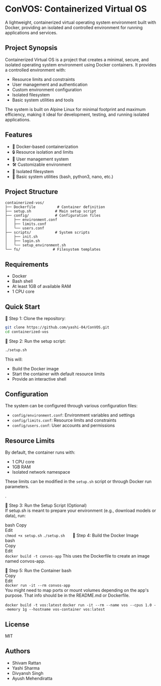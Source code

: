 # ConVOS: Containerized Virtual OS 

A lightweight, containerized virtual operating system environment built with Docker, providing an isolated and controlled environment for running applications and services.

## Project Synopsis

Containerized Virtual OS is a project that creates a minimal, secure, and isolated operating system environment using Docker containers. It provides a controlled environment with:

- Resource limits and constraints
- User management and authentication
- Custom environment configuration
- Isolated filesystem
- Basic system utilities and tools

The system is built on Alpine Linux for minimal footprint and maximum efficiency, making it ideal for development, testing, and running isolated applications.

## Features

- 🐳 Docker-based containerization
- 🔒 Resource isolation and limits
- 👤 User management system
- 🛠️ Customizable environment
- 📁 Isolated filesystem
- 🔧 Basic system utilities (bash, python3, nano, etc.)

## Project Structure

```
containerized-vos/
├── Dockerfile          # Container definition
├── setup.sh           # Main setup script
├── config/            # Configuration files
│   ├── environment.conf
│   ├── limits.conf
│   └── users.conf
├── scripts/           # System scripts
│   ├── init.sh
│   ├── login.sh
│   └── setup_environment.sh
└── fs/               # Filesystem templates
```

## Requirements

- Docker
- Bash shell
- At least 1GB of available RAM
- 1 CPU core

## Quick Start

🔹 Step 1: Clone the repository:
   ```bash
   git clone https://github.com/yashi-04/ConVOS.git
   cd containerized-vos
   ```

🔹 Step 2: Run the setup script:
   ```bash
   ./setup.sh
   ```

This will:
- Build the Docker image
- Start the container with default resource limits
- Provide an interactive shell

## Configuration

The system can be configured through various configuration files:

- `config/environment.conf`: Environment variables and settings
- `config/limits.conf`: Resource limits and constraints
- `config/users.conf`: User accounts and permissions

## Resource Limits

By default, the container runs with:
- 1 CPU core
- 1GB RAM
- Isolated network namespace

These limits can be modified in the `setup.sh` script or through Docker run parameters.

.

🔹 Step 3: Run the Setup Script (Optional)   
If setup.sh is meant to prepare your environment (e.g., download models or data), run:
      
bash 
Copy  
Edit  
`chmod +x setup.sh`
`./setup.sh   `
🔹 Step 4: Build the Docker Image  
bash  
Copy  
Edit  
`docker build -t convos-app`
This uses the Dockerfile to create an image named convos-app.

🔹 Step 5: Run the Container
bash  
Copy  
Edit  
`docker run -it --rm convos-app`   
You might need to map ports or mount volumes depending on the app's purpose. That info should be in the README.md or Dockerfile.   


`docker build -t vos:latest` 
`docker run -it --rm --name vos --cpus 1.0 --memory 1g --hostname vos-container vos:latest`

## License
MIT 

## Authors

* Shivam Rattan
* Yashi Sharma
* Divyansh Singh
* Ayush Mehendiratta
